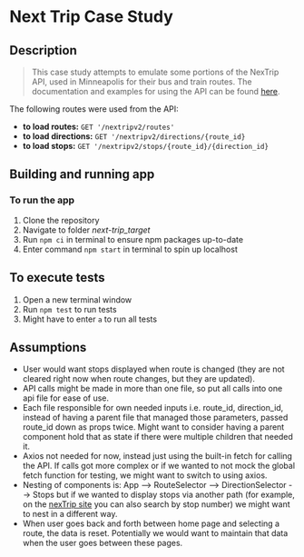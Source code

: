 # Next Trip Case Study

## Description

> This case study attempts to emulate some portions of the NexTrip API, used in Minneapolis for their bus and train routes. The documentation and examples for using the API can be found [here](https://svc.metrotransit.org/swagger/index.html).

The following routes were used from the API:

- **to load routes:** `GET '/nextripv2/routes'`
- **to load directions:** `GET '/nextripv2/directions/{route_id}`
- **to load stops:** `GET '/nextripv2/stops/{route_id}/{direction_id}`

## Building and running app

### To run the app

1. Clone the repository
2. Navigate to folder _next-trip_target_
3. Run `npm ci` in terminal to ensure npm packages up-to-date
4. Enter command `npm start` in terminal to spin up localhost

## To execute tests

1. Open a new terminal window
2. Run `npm test` to run tests
3. Might have to enter `a` to run all tests

## Assumptions

- User would want stops displayed when route is changed (they are not cleared right now when route changes, but they are updated).
- API calls might be made in more than one file, so put all calls into one api file for ease of use.
- Each file responsible for own needed inputs i.e. route_id, direction_id, instead of having a parent file that managed those parameters, passed route_id down as props twice. Might want to consider having a parent component hold that as state if there were multiple children that needed it.
- Axios not needed for now, instead just using the built-in fetch for calling the API. If calls got more complex or if we wanted to not mock the global fetch function for testing, we might want to switch to using axios.
- Nesting of components is: App --> RouteSelector --> DirectionSelector --> Stops but if we wanted to display stops via another path (for example, on the [nexTrip site](https://www.metrotransit.org/nextrip/) you can also search by stop number) we might want to nest in a different way.
- When user goes back and forth between home page and selecting a route, the data is reset. Potentially we would want to maintain that data when the user goes between these pages.

